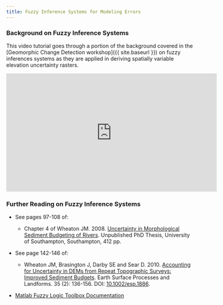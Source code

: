 ```yaml
---
title: Fuzzy Inference Systems for Modeling Errors
---
```


### Background on Fuzzy Inference Systems

This video tutorial goes through a portion of the background covered in the [Geomorphic Change Detection workshop]({{ site.baseurl }}) on fuzzy inferences systems as they are applied in deriving spatially variable elevation uncertainty rasters.

<div class="responsive-embed">
<iframe width="560" height="315" src="https://www.youtube.com/embed/gR-hwUkfJzc" frameborder="0" gesture="media" allow="encrypted-media" allowfullscreen></iframe>
</div>

### Further Reading on Fuzzy Inference Systems

- See pages 97-108 of: 
	- Chapter 4 of Wheaton JM. 2008. [Uncertainty in Morphological Sediment Budgeting of Rivers](http://www.joewheaton.org/Home/research/projects-1/morphological-sediment-budgeting/phdthesis). Unpublished PhD Thesis, University of Southampton, Southampton, 412 pp.

- See page 142-146 of:
	- Wheaton JM, Brasington J, Darby SE and Sear D. 2010. [Accounting for Uncertainty in DEMs from Repeat Topographic Surveys: Improved Sediment Budgets](http://dx.doi.org/10.1002/esp.1886). Earth Surface Processes and Landforms. 35 (2): 136-156. DOI: [10.1002/esp.1886](http://dx.doi.org/10.1002/esp.1886).

- [Matlab Fuzzy Logic Toolbox Documentation](http://www.mathworks.com/help/toolbox/fuzzy/)
